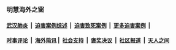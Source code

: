 
### 明慧海外之窗

####  [武汉肺炎](indexes/365.md?t=07082300) &nbsp;|&nbsp;  [迫害案例综述](indexes/328.md?t=07082300) &nbsp;|&nbsp; [迫害致死案例](indexes/277.md?t=07082300)  &nbsp;|&nbsp; [更多迫害案例](indexes/81.md?t=07082300)  &nbsp;|&nbsp; 
####  [时事评论](indexes/19.md?t=07082300) &nbsp;|&nbsp; [海外简讯](indexes/245.md?t=07082300)&nbsp;|&nbsp;  [社会支持](indexes/140.md?t=07082300) &nbsp;|&nbsp; [褒奖决议](indexes/282.md?t=07082300) &nbsp;|&nbsp; [社区报道](indexes/91.md?t=07082300)  &nbsp;|&nbsp; [天人之间](indexes/78.md?t=07082300) 

